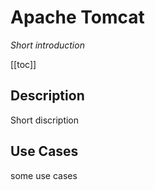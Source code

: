 # Apache Tomcat

*Short introduction*

[[toc]]


## Description
 Short discription
 
 
## Use Cases
 some use cases
